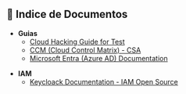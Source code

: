 ## 📂 Indice de Documentos

- **Guias**
  * [Cloud Hacking Guide for Test](https://drive.google.com/file/d/1tOxK2dokGIAHpn0PeZyuqCjsIpa37B4P/view?usp=sharing)
  * [CCM (Cloud Control Matrix) - CSA](https://cloudsecurityalliance.org/artifacts/cloud-controls-matrix-v4#)
  * [Microsoft Entra (Azure AD) Documentation](https://learn.microsoft.com/en-us/entra/)

* **IAM** 
  * [Keycloack Documentation - IAM Open Source](https://www.keycloak.org/documentation) 